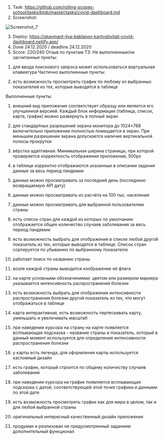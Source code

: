 1. Task: https://github.com/rolling-scopes-school/tasks/blob/master/tasks/covid-dashboard.md
2. Screenshot:
  
![Screenshot_7](https://user-images.githubusercontent.com/67759183/103247386-c29df600-4977-11eb-9594-0ec2b2956745.jpg)

3. Deploy: https://skaymant-ilya-baklanov-kantyshvitali-covid-dashboard.netlify.app/
4. Done 24.12.2020 / deadline 24.12.2020
5. Score:  220/240
Отзыв по пунктам ТЗ:
Не выполненные/не засчитанные пункты:
1) для ввода поискового запроса может использоваться виртуальная клавиатура 
Частично выполненные пункты:

1) есть возможность просмотреть график по любому из выбранных показателей из тех, которые выводятся в таблице 

Выполненные пункты:

1) внешний вид приложения соответствует образцу или является его улучшенной версией. Каждый блок информации (таблица, список, карта, график) можно развернуть в полный экран 

2) для стандартных разрешений экрана монитора до 1024×768 включительно приложение полностью помещается в экран. При меньшем разрешении экрана допускается наличие вертикальной полосы прокрутки 

3) вёрстка адаптивная. Минимальная ширина страницы, при которой проверяется корректность отображения приложения, 500рх 

4) в таблице корректно отображаются указанные в описании задания данные за весь период пандемии 

5) данные можно просматривать за последний день (последнюю возвращаемую API дату) 

6) данные можно просматривать из расчёта на 100 тыс. населения 

7) данные можно просматривать для выбранной пользователем страны 

8) есть список стран для каждой из которых по умолчанию отображается общее количество случаев заболевания за весь период пандемии 

9) есть возможность выбрать для отображения в списке любой другой показатель из тех, которые выводятся в таблице. Список стран сортируется по убыванию по выбранному показателю 

10) работает поиск по названию страны  

11) возле каждой страны выводится изображение её флага 

12) на карте условными обозначениями: цветом или размером маркера указывается интенсивность распространения болезни 

13) есть возможность выбрать для отображения интенсивности распространения болезни другой показатель из тех, что могут отображаться в таблице  

14) карта интерактивная, есть возможность пертескивать карту, уменьшать и увеличивать масштаб 

15) при наведении курсора на страну на карте появляется всплывающая подсказка - название страны и показатель, который в данный момент используется для определения интенсивности распространения болезни 

16) у карты есть легенда, для оформления карты используется кастомный дизайн 

17) есть график, который строится по общему количеству случаев заболевания 

18) при наведении курсора на график появляется всплывающая подсказка с датой, соответствующей этой точке графика и данными по этой дате 

19) есть возможность просмотреть график как для мира в целом, так и для любой выбранной страны 

20) оригинальный интересный качественный дизайн приложения 

21) продуман и реализован не предусмотренный заданием дополнительный функционал 